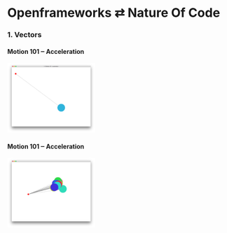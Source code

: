 # Openframeworks ⇄ Nature Of Code

### 1. Vectors

<div>
<div style="width: 200px">
<h4>Motion 101 ‒ Acceleration</h4>
<img alt="Motion 101 ‒ Acceleration" src="./1-Vectors/1-10-motion101-acceleration/screenshot.png"/>
</div>

<div style="width: 200px">
<h4>Motion 101 ‒ Acceleration</h4>
<img alt="Motion 101 ‒ Acceleration Array" src="./1-Vectors/1-10-motion101-acceleration-array/screenshot.png"/>
</div>
</div>
